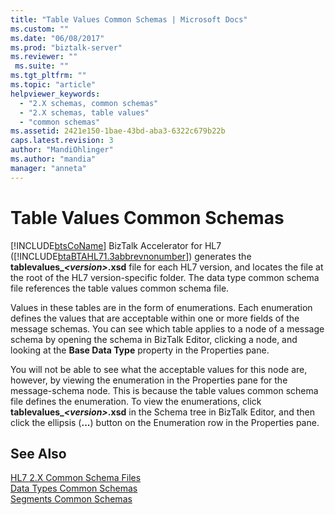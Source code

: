 ```yaml
---
title: "Table Values Common Schemas | Microsoft Docs"
ms.custom: ""
ms.date: "06/08/2017"
ms.prod: "biztalk-server"
ms.reviewer: ""
 ms.suite: ""
ms.tgt_pltfrm: ""
ms.topic: "article"
helpviewer_keywords: 
  - "2.X schemas, common schemas"
  - "2.X schemas, table values"
  - "common schemas"
ms.assetid: 2421e150-1bae-43bd-aba3-6322c679b22b
caps.latest.revision: 3
author: "MandiOhlinger"
ms.author: "mandia"
manager: "anneta"
---
```

# Table Values Common Schemas
[!INCLUDE[btsCoName](../../includes/btsconame-md.md)] BizTalk Accelerator for HL7 ([!INCLUDE[btaBTAHL71.3abbrevnonumber](../../includes/btabtahl71-3abbrevnonumber-md.md)]) generates the **tablevalues_*\<version>*.xsd** file for each HL7 version, and locates the file at the root of the HL7 version-specific folder. The data type common schema file references the table values common schema file.  
  
 Values in these tables are in the form of enumerations. Each enumeration defines the values that are acceptable within one or more fields of the message schemas. You can see which table applies to a node of a message schema by opening the schema in BizTalk Editor, clicking a node, and looking at the **Base Data Type** property in the Properties pane.  
  
 You will not be able to see what the acceptable values for this node are, however, by viewing the enumeration in the Properties pane for the message-schema node. This is because the table values common schema file defines the enumeration. To view the enumerations, click **tablevalues_*\<version>*.xsd** in the Schema tree in BizTalk Editor, and then click the ellipsis (**...**) button on the Enumeration row in the Properties pane.  
  
## See Also  
 [HL7 2.X Common Schema Files](../../adapters-and-accelerators/accelerator-hl7/hl7-2-x-common-schema-files.md)   
 [Data Types Common Schemas](../../adapters-and-accelerators/accelerator-hl7/data-types-common-schemas.md)   
 [Segments Common Schemas](../../adapters-and-accelerators/accelerator-hl7/segments-common-schemas.md)